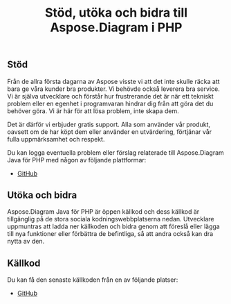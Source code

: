 ﻿---
title: Stöd, utöka och bidra till Aspose.Diagram i PHP
type: docs
weight: 30
url: /sv/java/support-extend-and-contribute-to-aspose-diagram-in-php/
---
## **Stöd**
Från de allra första dagarna av Aspose visste vi att det inte skulle räcka att bara ge våra kunder bra produkter. Vi behövde också leverera bra service. Vi är själva utvecklare och förstår hur frustrerande det är när ett tekniskt problem eller en egenhet i programvaran hindrar dig från att göra det du behöver göra. Vi är här för att lösa problem, inte skapa dem.

Det är därför vi erbjuder gratis support. Alla som använder vår produkt, oavsett om de har köpt dem eller använder en utvärdering, förtjänar vår fulla uppmärksamhet och respekt.

Du kan logga eventuella problem eller förslag relaterade till Aspose.Diagram Java för PHP med någon av följande plattformar:

- [GitHub](https://github.com/asposediagram/Aspose.Diagram-for-Java/issues)
## **Utöka och bidra**
Aspose.Diagram Java för PHP är öppen källkod och dess källkod är tillgänglig på de stora sociala kodningswebbplatserna nedan. Utvecklare uppmuntras att ladda ner källkoden och bidra genom att föreslå eller lägga till nya funktioner eller förbättra de befintliga, så att andra också kan dra nytta av den.
## **Källkod**
Du kan få den senaste källkoden från en av följande platser:

- [GitHub](https://github.com/asposediagram/Aspose.Diagram-for-Java/tree/master/Plugins/Aspose_Diagram_Java_for_PHP)
